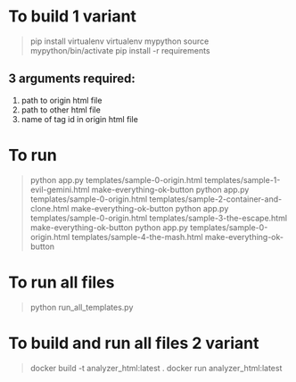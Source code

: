 # To build 1 variant

> pip install virtualenv
> virtualenv mypython
> source mypython/bin/activate
> pip install -r requirements

## 3 arguments required:
1) path to origin html file
2) path to other html file
3) name of tag id in origin html file

# To run
> python app.py templates/sample-0-origin.html templates/sample-1-evil-gemini.html make-everything-ok-button
> python app.py templates/sample-0-origin.html templates/sample-2-container-and-clone.html make-everything-ok-button
> python app.py templates/sample-0-origin.html templates/sample-3-the-escape.html make-everything-ok-button
> python app.py templates/sample-0-origin.html templates/sample-4-the-mash.html make-everything-ok-button

# To run all files

> python run_all_templates.py


# To build and run all files 2 variant

> docker build -t analyzer_html:latest .
> docker run analyzer_html:latest 